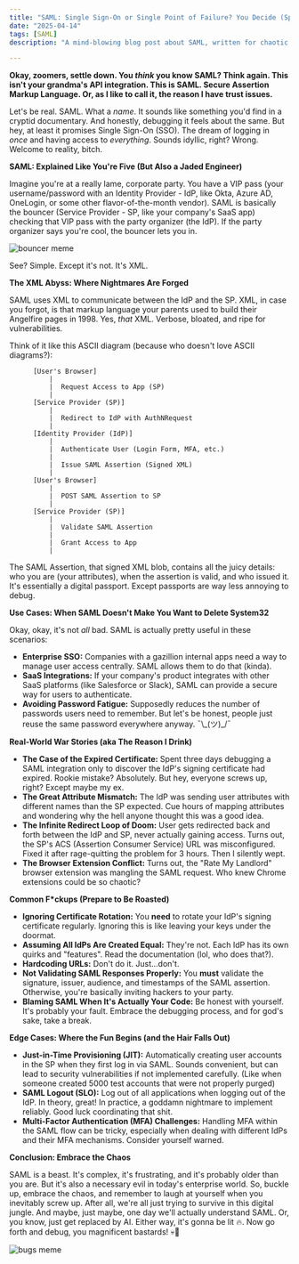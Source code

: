 ```yaml
---
title: "SAML: Single Sign-On or Single Point of Failure? You Decide (Spoiler: It's Both 💀)"
date: "2025-04-14"
tags: [SAML]
description: "A mind-blowing blog post about SAML, written for chaotic Gen Z engineers. Prepare to have your brain both enlightened and slightly traumatized."

---
```


**Okay, zoomers, settle down. You *think* you know SAML? Think again. This isn't your grandma's API integration. This is SAML. Secure Assertion Markup Language. Or, as I like to call it, the reason I have trust issues.**

Let's be real. SAML. What a *name*. It sounds like something you'd find in a cryptid documentary. And honestly, debugging it feels about the same. But hey, at least it promises Single Sign-On (SSO). The dream of logging in *once* and having access to *everything*. Sounds idyllic, right? Wrong. Welcome to reality, bitch.

**SAML: Explained Like You're Five (But Also a Jaded Engineer)**

Imagine you're at a really lame, corporate party. You have a VIP pass (your username/password with an Identity Provider - IdP, like Okta, Azure AD, OneLogin, or some other flavor-of-the-month vendor). SAML is basically the bouncer (Service Provider - SP, like your company's SaaS app) checking that VIP pass with the party organizer (the IdP). If the party organizer says you're cool, the bouncer lets you in.

![bouncer meme](https://i.imgflip.com/3q6n4y.jpg)

See? Simple. Except it's not. It's XML.

**The XML Abyss: Where Nightmares Are Forged**

SAML uses XML to communicate between the IdP and the SP. XML, in case you forgot, is that markup language your parents used to build their Angelfire pages in 1998. Yes, *that* XML. Verbose, bloated, and ripe for vulnerabilities.

Think of it like this ASCII diagram (because who doesn't love ASCII diagrams?):

```
      [User's Browser]
          |
          |  Request Access to App (SP)
          |
      [Service Provider (SP)]
          |
          |  Redirect to IdP with AuthNRequest
          |
      [Identity Provider (IdP)]
          |
          |  Authenticate User (Login Form, MFA, etc.)
          |
          |  Issue SAML Assertion (Signed XML)
          |
      [User's Browser]
          |
          |  POST SAML Assertion to SP
          |
      [Service Provider (SP)]
          |
          |  Validate SAML Assertion
          |
          |  Grant Access to App
          |
```

The SAML Assertion, that signed XML blob, contains all the juicy details: who you are (your attributes), when the assertion is valid, and who issued it. It's essentially a digital passport. Except passports are way less annoying to debug.

**Use Cases: When SAML Doesn't Make You Want to Delete System32**

Okay, okay, it's not *all* bad. SAML is actually pretty useful in these scenarios:

*   **Enterprise SSO:** Companies with a gazillion internal apps need a way to manage user access centrally. SAML allows them to do that (kinda).
*   **SaaS Integrations:** If your company's product integrates with other SaaS platforms (like Salesforce or Slack), SAML can provide a secure way for users to authenticate.
*   **Avoiding Password Fatigue:** Supposedly reduces the number of passwords users need to remember. But let's be honest, people just reuse the same password everywhere anyway. ¯\\\_(ツ)\_/¯

**Real-World War Stories (aka The Reason I Drink)**

*   **The Case of the Expired Certificate:** Spent three days debugging a SAML integration only to discover the IdP's signing certificate had expired. Rookie mistake? Absolutely. But hey, everyone screws up, right? Except maybe my ex.
*   **The Great Attribute Mismatch:** The IdP was sending user attributes with different names than the SP expected. Cue hours of mapping attributes and wondering why the hell anyone thought this was a good idea.
*   **The Infinite Redirect Loop of Doom:** User gets redirected back and forth between the IdP and SP, never actually gaining access. Turns out, the SP's ACS (Assertion Consumer Service) URL was misconfigured. Fixed it after rage-quitting the problem for 3 hours. Then I silently wept.
*  **The Browser Extension Conflict:** Turns out, the "Rate My Landlord" browser extension was mangling the SAML request. Who knew Chrome extensions could be so chaotic?

**Common F\*ckups (Prepare to Be Roasted)**

*   **Ignoring Certificate Rotation:** You **need** to rotate your IdP's signing certificate regularly. Ignoring this is like leaving your keys under the doormat.
*   **Assuming All IdPs Are Created Equal:** They're not. Each IdP has its own quirks and "features". Read the documentation (lol, who does that?).
*   **Hardcoding URLs:** Don't do it. Just...don't.
*   **Not Validating SAML Responses Properly:** You **must** validate the signature, issuer, audience, and timestamps of the SAML assertion. Otherwise, you're basically inviting hackers to your party.
*   **Blaming SAML When It's Actually Your Code:** Be honest with yourself. It's probably your fault. Embrace the debugging process, and for god's sake, take a break.

**Edge Cases: Where the Fun Begins (and the Hair Falls Out)**

*   **Just-in-Time Provisioning (JIT):** Automatically creating user accounts in the SP when they first log in via SAML. Sounds convenient, but can lead to security vulnerabilities if not implemented carefully. (Like when someone created 5000 test accounts that were not properly purged)
*   **SAML Logout (SLO):** Log out of all applications when logging out of the IdP. In theory, great! In practice, a goddamn nightmare to implement reliably. Good luck coordinating that shit.
*   **Multi-Factor Authentication (MFA) Challenges:** Handling MFA within the SAML flow can be tricky, especially when dealing with different IdPs and their MFA mechanisms. Consider yourself warned.

**Conclusion: Embrace the Chaos**

SAML is a beast. It's complex, it's frustrating, and it's probably older than you are. But it's also a necessary evil in today's enterprise world. So, buckle up, embrace the chaos, and remember to laugh at yourself when you inevitably screw up. After all, we're all just trying to survive in this digital jungle. And maybe, just maybe, one day we'll actually understand SAML. Or, you know, just get replaced by AI. Either way, it's gonna be lit 🔥. Now go forth and debug, you magnificent bastards! 💀🙏

![bugs meme](https://imgflip.com/s/meme/Bug-Bunny-Nope.jpg)
